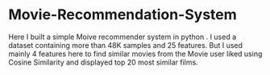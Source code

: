 # Movie-Recommendation-System
Here I built a simple Moive recommender system in python . I used a dataset containing more than 48K samples and 25 features. But I used mainly 4 features here to find similar movies from the Movie user liked using Cosine Similarity and displayed top 20 most similar films.
